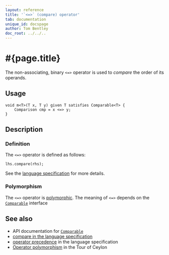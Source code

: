 ```yaml
---
layout: reference
title: '`<=>` (compare) operator'
tab: documentation
unique_id: docspage
author: Tom Bentley
doc_root: ../../..
---
```


# #{page.title}

The non-associating, binary `<=>` operator is used to *compare* the order of 
its operands.

## Usage 

    void m<T>(T x, T y) given T satisfies Comparable<T> {
        Comparison cmp = x <=> y;
    }

## Description

### Definition

The `<=>` operator is defined as follows:

<!-- check:none -->
    lhs.compare(rhs);

See the [language specification](#{site.urls.spec_current}#equalitycomparison) for more details.

### Polymorphism

The `<=>` operator is [polymorphic](#{page.doc_root}/reference/operator/operator-polymorphism). 
The meaning of `<=>` depends on the 
[`Comparable`](#{site.urls.apidoc_current}/Comparable.type.html) interface 

## See also

* API documentation for [`Comparable`](#{site.urls.apidoc_current}/Comparable.type.html)
* [compare in the language specification](#{site.urls.spec_current}#equalitycomparison)
* [operator precedence](#{site.urls.spec_current}#operatorprecedence) in the 
  language specification
* [Operator polymorphism](#{page.doc_root}/tour/language-module/#operator_polymorphism) 
  in the Tour of Ceylon

